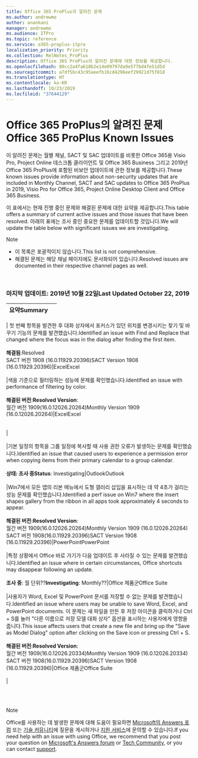 ```yaml
---
title: Office 365 ProPlus의 알려진 문제
ms.author: andrewmo
author: anankani
manager: andrewmo
ms.audience: ITPro
ms.topic: reference
ms.service: o365-proplus-itpro
localization_priority: Priority
ms.collection: RelNotes_ProPlus
description: Office 365 ProPlus의 알려진 문제에 대한 정보를 제공합니다.
ms.openlocfilehash: 80cc2a4fa618b2e14e09797da9e5f7bd4fe51d5d
ms.sourcegitcommit: a7df5bc43c95aeefb16cd4296eef29921d75f818
ms.translationtype: HT
ms.contentlocale: ko-KR
ms.lasthandoff: 10/23/2019
ms.locfileid: "37644129"
---
```

# <a name="office-365-proplus-known-issues"></a><span data-ttu-id="69e40-103">Office 365 ProPlus의 알려진 문제</span><span class="sxs-lookup"><span data-stu-id="69e40-103">Office 365 ProPlus Known Issues</span></span>

<span data-ttu-id="69e40-104">이 알려진 문제는 월별 채널, SACT 및 SAC 업데이트를 비롯한 Office 365용 Visio Pro, Project Online 데스크톱 클라이언트 및 Office 365 Business 그리고 2019년 Office 365 ProPlus에 포함된 비보안 업데이트에 관한 정보를 제공합니다.</span><span class="sxs-lookup"><span data-stu-id="69e40-104">These known issues provide information about non-security updates that are included in Monthly Channel, SACT and SAC updates to Office 365 ProPlus in 2019, Visio Pro for Office 365, Project Online Desktop Client and Office 365 Business.</span></span>

<span data-ttu-id="69e40-105">이 표에서는 현재 진행 중인 문제와 해결된 문제에 대한 요약을 제공합니다.</span><span class="sxs-lookup"><span data-stu-id="69e40-105">This table offers a summary of current active issues and those issues that have been resolved.</span></span>  <span data-ttu-id="69e40-106">아래의 표에는 조사 중인 중요한 문제를 업데이트할 것입니다.</span><span class="sxs-lookup"><span data-stu-id="69e40-106">We will update the table below with significant issues we are investigating.</span></span>

> [!NOTE]
>- <span data-ttu-id="69e40-107">이 목록은 포괄적이지 않습니다.</span><span class="sxs-lookup"><span data-stu-id="69e40-107">This list is not comprehensive.</span></span>
>- <span data-ttu-id="69e40-108">해결된 문제는 해당 채널 페이지에도 문서화되어 있습니다.</span><span class="sxs-lookup"><span data-stu-id="69e40-108">Resolved issues are documented in their respective channel pages as well.</span></span>

<br>

### <a name="last-updated-october-22-2019"></a><span data-ttu-id="69e40-109">마지막 업데이트: 2019년 10월 22일</span><span class="sxs-lookup"><span data-stu-id="69e40-109">Last Updated October 22, 2019</span></span>

|<span data-ttu-id="69e40-110">요약</span><span class="sxs-lookup"><span data-stu-id="69e40-110">Summary</span></span>||
:-------------------------------------------------------------------------------------|:---------------------|
|
<span data-ttu-id="69e40-111">첫 번째 항목을 발견한 후 대화 상자에서 포커스가 있던 위치를 변경시키는 찾기 및 바꾸기 기능의 문제를 발견했습니다.</span><span class="sxs-lookup"><span data-stu-id="69e40-111">Identified an issue with Find and Replace that changed where the focus was in the dialog after finding the first item.</span></span> <br><br> <span data-ttu-id="69e40-112">**해결됨**:</span><span class="sxs-lookup"><span data-stu-id="69e40-112">Resolved</span></span> <br> <span data-ttu-id="69e40-113">SACT 버전 1908 (16.0.11929.20396)</span><span class="sxs-lookup"><span data-stu-id="69e40-113">SACT Version 1908  (16.0.11929.20396)</span></span>|<span data-ttu-id="69e40-114">Excel</span><span class="sxs-lookup"><span data-stu-id="69e40-114">Excel</span></span><br><br>
|<span data-ttu-id="69e40-115">색을 기준으로 필터링하는 성능에 문제를 확인했습니다.</span><span class="sxs-lookup"><span data-stu-id="69e40-115">Identified an issue with performance of filtering by color.</span></span> <br><br> <span data-ttu-id="69e40-116">**해결된 버전**:</span><span class="sxs-lookup"><span data-stu-id="69e40-116">**Resolved Version**:</span></span> <br><span data-ttu-id="69e40-117">월간 버전 1909(16.0.12026.20264)</span><span class="sxs-lookup"><span data-stu-id="69e40-117">Monthly Version 1909 (16.0.12026.20264)</span></span>|<span data-ttu-id="69e40-118">Excel</span><span class="sxs-lookup"><span data-stu-id="69e40-118">Excel</span></span><br><br> <br>|<br><br>
|<span data-ttu-id="69e40-119">기본 일정의 항목을 그룹 일정에 복사할 때 사용 권한 오류가 발생하는 문제를 확인했습니다.</span><span class="sxs-lookup"><span data-stu-id="69e40-119">Identified an issue that caused users to experience a permission error when copying items from their primary calendar to a group calendar.</span></span><br><br> <span data-ttu-id="69e40-120">**상태: 조사 중**</span><span class="sxs-lookup"><span data-stu-id="69e40-120">**Status**: Investigating</span></span>|<span data-ttu-id="69e40-121">Outlook</span><span class="sxs-lookup"><span data-stu-id="69e40-121">Outlook</span></span><br><br>
|<span data-ttu-id="69e40-122">Win7에서 모든 앱의 리본 메뉴에서 도형 갤러리 삽입을 표시하는 데 약 4초가 걸리는 성능 문제를 확인했습니다.</span><span class="sxs-lookup"><span data-stu-id="69e40-122">Identified a perf issue on Win7 where the insert shapes gallery from the ribbon in all apps took approximately 4 seconds to appear.</span></span><br><br> <span data-ttu-id="69e40-123">**해결된 버전**:</span><span class="sxs-lookup"><span data-stu-id="69e40-123">**Resolved Version**:</span></span> <br><span data-ttu-id="69e40-124">월간 버전 1909(16.0.12026.20264)</span><span class="sxs-lookup"><span data-stu-id="69e40-124">Monthly Version 1909 (16.0.12026.20264)</span></span> <br> <span data-ttu-id="69e40-125">SACT 버전 1908(16.0.11929.20396)</span><span class="sxs-lookup"><span data-stu-id="69e40-125">SACT Version 1908 (16.0.11929.20396)</span></span>|<span data-ttu-id="69e40-126">PowerPoint</span><span class="sxs-lookup"><span data-stu-id="69e40-126">PowerPoint</span></span><br><br>
|<span data-ttu-id="69e40-127">특정 상황에서 Office 바로 가기가 다음 업데이트 후 사라질 수 있는 문제를 발견했습니다.</span><span class="sxs-lookup"><span data-stu-id="69e40-127">Identified an issue where in certain circumstances, Office shortcuts may disappear following an update.</span></span>  <br><br> <span data-ttu-id="69e40-128">**조사 중**: 월 단위??</span><span class="sxs-lookup"><span data-stu-id="69e40-128">**Investigating**: Monthly??</span></span>|<span data-ttu-id="69e40-129">Office 제품군</span><span class="sxs-lookup"><span data-stu-id="69e40-129">Office Suite</span></span><br><br>
|<span data-ttu-id="69e40-130">사용자가 Word, Excel 및 PowerPoint 문서를 저장할 수 없는 문제를 발견했습니다.</span><span class="sxs-lookup"><span data-stu-id="69e40-130">Identified an issue where users may be unable to save Word, Excel, and PowerPoint documents.</span></span>  <span data-ttu-id="69e40-131">이 문제는 새 파일을 만든 후 저장 아이콘을 클릭하거나 Ctrl + S를 눌러 "다른 이름으로 저장 모델 대화 상자" 옵션을 표시하는 사용자에게 영향을 줍니다.</span><span class="sxs-lookup"><span data-stu-id="69e40-131">This issue affects users that create a new file and bring up the "Save as Model Dialog" option after clicking on the Save icon or pressing Ctrl + S.</span></span><br><br> <span data-ttu-id="69e40-132">**해결된 버전**:</span><span class="sxs-lookup"><span data-stu-id="69e40-132">**Resolved Version**:</span></span> <br><span data-ttu-id="69e40-133">월간 버전 1909(16.0.12026.20334)</span><span class="sxs-lookup"><span data-stu-id="69e40-133">Monthly Version 1909 (16.0.12026.20334)</span></span> <br> <span data-ttu-id="69e40-134">SACT 버전 1908(16.0.11929.20396)</span><span class="sxs-lookup"><span data-stu-id="69e40-134">SACT Version 1908 (16.0.11929.20396)</span></span>|<span data-ttu-id="69e40-135">Office 제품군</span><span class="sxs-lookup"><span data-stu-id="69e40-135">Office Suite</span></span><br><br>
|



<br>
<br>

> [!NOTE]
> <span data-ttu-id="69e40-136">Office를 사용하는 데 발생한 문제에 대해 도움이 필요하면 [Microsoft의 Answers 포럼](https://answers.microsoft.com/) 또는 [기술 커뮤니티](https://techcommunity.microsoft.com/)에 질문을 게시하거나 [지원 서비스](https://support.microsoft.com/contactus)에 문의할 수 있습니다.</span><span class="sxs-lookup"><span data-stu-id="69e40-136">If you need help with an issue with using Office, we recommend that you post your question on [Microsoft's Answers forum](https://answers.microsoft.com/) or [Tech Community](https://techcommunity.microsoft.com/), or you can contact [support](https://support.microsoft.com/contactus).</span></span>
